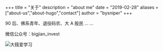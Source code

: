 +++
title = "关于"
description = "about me"
date = "2019-02-28"
aliases = ["about-us","about-hugo","contact"]
author = "bysniper"
+++

90 后、佛系青年、退役码农、大 A 股民 ... ...

微信公众号：bigjian_invest

![大篯爱学习](https://images.bysniper.win/bigjian_invest.jpg)
